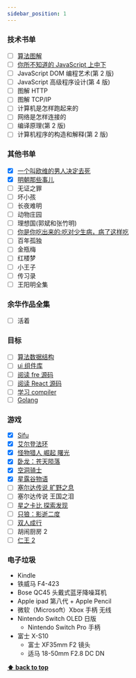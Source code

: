 ```yaml
---
sidebar_position: 1
---
```


### 技术书单

- [ ] [算法图解](https://github.com/egonSchiele/grokking_algorithms)
- [ ] [你所不知道的 JavaScript 上中下](https://github.com/getify/You-Dont-Know-JS)
- [ ] JavaScript DOM 编程艺术(第 2 版)
- [ ] JavaScript 高级程序设计(第 4 版)
- [ ] 图解 HTTP
- [ ] 图解 TCP/IP
- [ ] 计算机是怎样跑起来的
- [ ] 网络是怎样连接的
- [ ] 编译原理(第 2 版)
- [ ] 计算机程序的构造和解释(第 2 版)

### 其他书单

- [x] [一个叫欧维的男人决定去死](https://book.douban.com/subject/26672693/)
- [x] [明朝那些事儿](https://book.douban.com/subject/3674537/)
- [ ] 无证之罪
- [ ] 坏小孩
- [ ] 长夜难明
- [ ] 动物庄园
- [ ] 理想国(郭斌和张竹明)
- [ ] [你是你吃出来的:吃对少生病，病了这样吃](https://book.douban.com/subject/27590675/)
- [ ] 百年孤独
- [ ] 金瓶梅
- [ ] 红楼梦
- [ ] 小王子
- [ ] 传习录
- [ ] 王阳明全集

### 余华作品全集

- [ ] 活着

[//]: # '- [ ] 鲁迅全集'
[//]: # '- [ ] 莫言经典作品'
[//]: # '- [ ] 甲骨文系列'
[//]: # '  - 中国史'
[//]: # '  - [ ] 消失的古城'
[//]: # '  - [ ] 秦汉帝国'
[//]: # '  - [ ] 紫禁城的荣光'
[//]: # '  - [ ] 大清帝国'
[//]: # '  - [ ] 南京 1937'
[//]: # '  - [ ] 撒马尔罕的金桃'
[//]: # '  - [ ] 天国之秋'
[//]: # '  - [ ] 中国 1945'
[//]: # '  - [ ] 最后的大队'
[//]: # '  - [ ] 雍正帝'
[//]: # '  - [ ] 湖南人与现代中国'
[//]: # '  - [ ] 忽必烈的挑战'
[//]: # '  - [ ] 永乐帝'
[//]: # '  - [ ] 倭寇'
[//]: # '  - [ ] 谜一样的清明上河图'
[//]: # '  - [ ] 北京的隐秘角落'
[//]: # '- [ ] 理想国译丛系列'
[//]: # '  - [ ] 没有宽恕就没有未来'
[//]: # '  - [ ] 漫漫自由路：曼德拉自传'
[//]: # '  - [ ] 断臂上的花朵：人生与法律的奇幻炼金术'
[//]: # '  - [ ] 历史的终结与最后的人'
[//]: # '  - [ ] 政治秩序的起源：从前人类时代到法国大革命'
[//]: # '  - [ ] 事实即颠覆'
[//]: # '  - [ ] 零年：1945：现代世界诞生的时刻'
[//]: # '  - [ ] 大断裂：人类本性与社会秩序的重建'
[//]: # '  - [ ] 政治秩序与政治衰败：从工业革命到民主全球化'
[//]: # '  - [ ] 罪孽的报应：德国和日本的战争记忆'
[//]: # '  - [ ] 档案：一部个人史'
[//]: # '  - [ ] 布达佩斯往事：冷战时期一个东欧家庭的秘密档案'
[//]: # '  - [ ] 信任：社会美德与创造经济繁荣'
[//]: # '  - [ ] 奥斯维辛：一部历史'
[//]: # '  - [ ] 活着回来的男人：一个普通日本兵的二战及战后生命史'
[//]: # '  - [ ] 我们的后人类未来'
[//]: # '  - [ ] 奥斯曼帝国的衰亡：一战中东，1914—1920'
[//]: # '  - [ ] 国家构建：21世纪的国家治理与世界秩序'
[//]: # '  - [ ] 战争、枪炮与选票'
[//]: # '  - [ ] 金与铁 : 俾斯麦、布莱希罗德与德意志帝国的建立'
[//]: # '  - [ ] 创造日本：1853-1964'
[//]: # '  - [ ] 娜塔莎之舞：俄罗斯文化史'
[//]: # '  - [ ] 日本之镜：日本文化中的英雄与恶人'
[//]: # '  - [ ] 教宗与墨索里尼：庇护十一世与法西斯崛起秘史'
[//]: # '  - [ ] 明治天皇'
[//]: # '  - [ ] 八月炮火'
[//]: # '  - [ ] 资本之都：21世纪德里的美好与野蛮'
[//]: # '  - [ ] 回访历史：新东欧之旅'
[//]: # '  - [ ] 克里米亚战争：被遗忘的帝国博弈'
[//]: # '  - [ ] 拉丁美洲被切开的血管'
[//]: # '  - [ ] 不敢懈怠：曼德拉的总统岁月'
[//]: # '  - [ ] 圣经与利剑：英国和巴勒斯坦——从青铜时代到贝尔福宣言'

### 目标

- [ ] [算法数据结构](https://github.com/z9956/algorithms)
- [ ] [ui 组件库](https://github.com/z9956/simple-ui)
- [ ] [阅读 fre 源码](https://github.com/z9956/diy-fre)
- [ ] [阅读 React 源码](https://github.com/z9956/diy-react)
- [ ] [学习 compiler](https://github.com/z9956/tiny-compiler)
- [ ] [Golang](https://github.com/z9956/go-learning)

[//]: # '- [ ] 程序员的数学 1、2、3'
[//]: # '- [ ] 离线数学及其应用'

### 游戏

- [x] [Sifu](<https://zh.wikipedia.org/wiki/%E5%B8%88%E7%88%B6_(%E6%B8%B8%E6%88%8F)>)
- [x] [艾尔登法环](https://zh.wikipedia.org/wiki/%E8%89%BE%E7%88%BE%E7%99%BB%E6%B3%95%E7%92%B0)
- [x] [怪物猎人 崛起 曙光](https://zh.wikipedia.org/wiki/%E9%AD%94%E7%89%A9%E7%8D%B5%E4%BA%BA_%E5%B4%9B%E8%B5%B7)
- [x] [卧龙：苍天陨落](https://zh.wikipedia.org/wiki/%E5%8D%A7%E9%BE%99%EF%BC%9A%E8%8B%8D%E5%A4%A9%E9%99%A8%E8%90%BD)
- [x] [空洞骑士](https://zh.wikipedia.org/zh-cn/%E7%A9%BA%E6%B4%9E%E9%A8%8E%E5%A3%AB)
- [x] [星露谷物语](https://zh.wikipedia.org/zh-cn/%E6%98%9F%E9%9C%B2%E8%B0%B7%E7%89%A9%E8%AF%AD)
- [ ] [塞尔达传说 旷野之息](https://zh.wikipedia.org/wiki/%E5%A1%9E%E5%B0%94%E8%BE%BE%E4%BC%A0%E8%AF%B4_%E6%97%B7%E9%87%8E%E4%B9%8B%E6%81%AF)
- [ ] 塞尔达传说 王国之泪
- [ ] [星之卡比 探索发现](https://zh.wikipedia.org/zh-cn/%E6%98%9F%E4%B9%8B%E5%8D%A1%E6%AF%94_%E6%8E%A2%E7%B4%A2%E7%99%BC%E7%8F%BE)
- [ ] [只狼：影逝二度](https://zh.wikipedia.org/zh-cn/%E9%9A%BB%E7%8B%BC%EF%BC%9A%E6%9A%97%E5%BD%B1%E9%9B%99%E6%AD%BB)
- [ ] [双人成行](https://zh.wikipedia.org/zh-cn/%E5%8F%8C%E4%BA%BA%E6%88%90%E8%A1%8C)
- [ ] 胡闹厨房 2
- [ ] [仁王 2](https://zh.wikipedia.org/wiki/%E4%BB%81%E7%8E%8B2)

### 电子垃圾

- Kindle
- 铁威马 F4-423
- Bose QC45 头戴式蓝牙降噪耳机
- Apple ipad 第八代 + Apple Pencil
- 微软（Microsoft）Xbox 手柄 无线
- Nintendo Switch OLED 日版
  - Nintendo Switch Pro 手柄
- 富士 X-S10
  - 富士 XF35mm F2 镜头
  - 适马 18-50mm F2.8 DC DN

**[⬆ back to top](#技术书单)**

